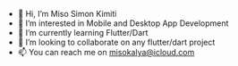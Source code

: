 - 👋 Hi, I’m Miso Simon Kimiti
- 👀 I’m interested in Mobile and Desktop App Development
- 🌱 I’m currently learning Flutter/Dart
- 💞️ I’m looking to collaborate on any flutter/dart project
- 📫 You can reach me on misokalya@icloud.com

<!---
misso-simon/misso-simon is a ✨ special ✨ repository because its `README.md` (this file) appears on your GitHub profile.
You can click the Preview link to take a look at your changes.
--->
